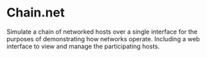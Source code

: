 Chain.net
=========

Simulate a chain of networked hosts over a single interface for the purposes of demonstrating how networks operate.
Including a web interface to view and manage the participating hosts.


